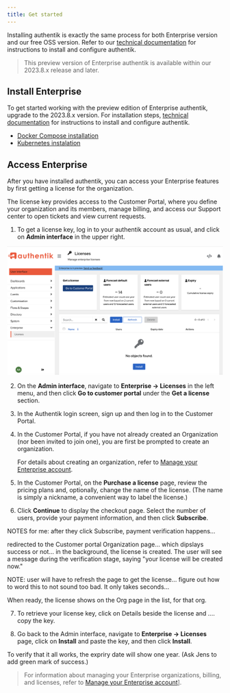 ```yaml
---
title: Get started
---
```


Installing authentik is exactly the same process for both Enterprise version and our free OSS version. Refer to our [technical documentation](../installation/index.md) for instructions to install and configure authentik.

> This preview version of Enterprise authentik is available within our 2023.8.x release and later.

## Install Enterprise

To get started working with the preview edition of Enterprise authentik, upgrade to the 2023.8.x version. For installation steps, [technical documentation](../installation/index.md) for instructions to install and configure authentik.

-   [Docker Compose installation](../installation/docker-compose.md)
-   [Kubernetes instalation](../installation/kubernetes.md)

## Access Enterprise

After you have installed authentik, you can access your Enterprise features by first getting a license for the organization.

The license key provides access to the Customer Portal, where you define your organization and its members, manage billing, and access our Support center to open tickets and view current requests.

1. To get a license key, log in to your authentik account as usual, and click on **Admin interface** in the upper right.

!["Admin interface licenses page"](./licenses-page-admin.png)

2. On the **Admin interface**, navigate to **Enterprise → Licenses** in the left menu, and then click **Go to customer portal** under the **Get a license** section.

3. In the Authentik login screen, sign up and then log in to the Customer Portal.

4. In the Customer Portal, if you have not already created an Organization (nor been invited to join one), you are first be prompted to create an organization.

    For details about creating an organization, refer to [Manage your Enterprise account](./manage-enterprise.md#organization-management).

5. In the Customer Portal, on the **Purchase a license** page, review the pricing plans and, optionally, change the name of the license. (The name is simply a nickname, a convenient way to label the license.)

6. Click **Continue** to display the checkout page. Select the number of users, provide your payment information, and then click **Subscribe**.

NOTES for me: after they click Subscribe, payment verification happens...

redirected to the Customer portal Organization page... which dipslays success or not... in the background, the license is created. The user will see a message during the verification stage, saying "your license will be created now."

NOTE: user will have to refresh the page to get the license... figure out how to word this to not sound too bad. It only takes seconds...

When ready, the license shows on the Org page in the list, for that org.

7. To retrieve your license key, click on Details beside the license and .... copy the key.

8. Go back to the Admin interface, navigate to **Enterprise -> Licenses** page, click on **Install** and paste the key, and then click **Install**.

To verify that it all works, the expriry date will show one year. (Ask Jens to add green mark of success.)

> For information about managing your Enterprise organizations, billing, and licenses, refer to [Manage your Enterprise account](./manage-enterprise.md)].
